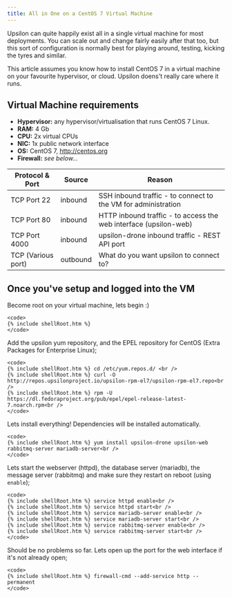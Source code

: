 ```yaml
---
title: All in One on a CentOS 7 Virtual Machine
---
```


Upsilon can quite happily exist all in a single virtual machine for most
deployments. You can scale out and change fairly easily after that too, but
this sort of configuration is normally best for playing around, testing, kicking
the tyres and similar. 

This article assumes you know how to install CentOS 7 in a virtual machine on
your favourite hypervisor, or cloud. Upsilon doens't really care where it runs.

## Virtual Machine requirements

* **Hypervisor:** any hypervisor/virtualisation that runs CentOS 7 Linux.
* **RAM:** 4 Gb   
* **CPU:** 2x virtual CPUs
* **NIC:** 1x public network interface 
* **OS:** CentOS 7, http://centos.org 
* **Firewall:** *see below...* 

| Protocol & Port | Source | Reason |
| --------------- | ------ | ------ |
| TCP Port 22 | inbound | SSH inbound traffic - to connect to the VM for administration |
| TCP Port 80 | inbound | HTTP inbound traffic - to access the web interface (upsilon-web) |
| TCP Port 4000 | inbound | upsilon-drone inbound traffic - REST API port |
| TCP (Various port) | outbound | What do you want upsilon to connect to? |

## Once you've setup and logged into the VM

<div>
Become root on your virtual machine, lets begin :) 

	<code>
	{% include shellRoot.htm %} 
	</code>

Add the upsilon yum repository, and the EPEL repository for CentOS (Extra
Packages for Enterprise Linux); 

	<code>
	{% include shellRoot.htm %} cd /etc/yum.repos.d/ <br />
	{% include shellRoot.htm %} curl -O http://repos.upsilonproject.io/upsilon-rpm-el7/upsilon-rpm-el7.repo<br />
	{% include shellRoot.htm %} rpm -U https://dl.fedoraproject.org/pub/epel/epel-release-latest-7.noarch.rpm<br />
	</code>

Lets install everything! Dependencies will be installed automatically. 

	<code>
	{% include shellRoot.htm %} yum install upsilon-drone upsilon-web rabbitmq-server mariadb-server<br />
	</code>

Lets start the webserver (httpd), the database server (mariadb), the message
server (rabbitmq) and make sure they restart on reboot (using `enable`); 

	<code>
	{% include shellRoot.htm %} service httpd enable<br />
	{% include shellRoot.htm %} service httpd start<br />
	{% include shellRoot.htm %} service mariadb-server enable<br />
	{% include shellRoot.htm %} service mariadb-server start<br />
	{% include shellRoot.htm %} service rabbitmq-server enable<br />
	{% include shellRoot.htm %} service rabbitmq-server start<br />
	</code>

Should be no problems so far. Lets open up the port for the web interface if
it's not already open;

	<code>
	{% include shellRoot.htm %} firewall-cmd --add-service http --permanent
	</code>
</div>
